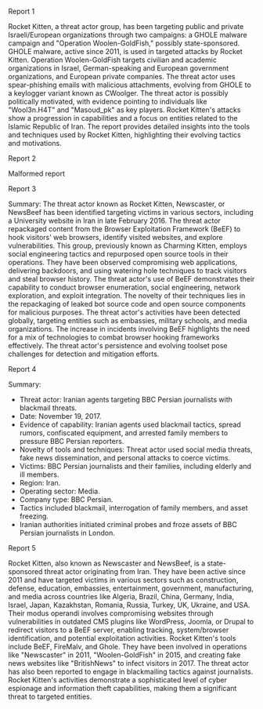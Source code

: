 
Report 1

Rocket Kitten, a threat actor group, has been targeting public and private Israeli/European organizations through two campaigns: a GHOLE malware campaign and "Operation Woolen-GoldFish," possibly state-sponsored. GHOLE malware, active since 2011, is used in targeted attacks by Rocket Kitten. Operation Woolen-GoldFish targets civilian and academic organizations in Israel, German-speaking and European government organizations, and European private companies. The threat actor uses spear-phishing emails with malicious attachments, evolving from GHOLE to a keylogger variant known as CWoolger. The threat actor is possibly politically motivated, with evidence pointing to individuals like "Wool3n.H4T" and "Masoud_pk" as key players. Rocket Kitten's attacks show a progression in capabilities and a focus on entities related to the Islamic Republic of Iran. The report provides detailed insights into the tools and techniques used by Rocket Kitten, highlighting their evolving tactics and motivations.





Report 2

Malformed report





Report 3

Summary:
The threat actor known as Rocket Kitten, Newscaster, or NewsBeef has been identified targeting victims in various sectors, including a University website in Iran in late February 2016. The threat actor repackaged content from the Browser Exploitation Framework (BeEF) to hook visitors' web browsers, identify visited websites, and explore vulnerabilities. This group, previously known as Charming Kitten, employs social engineering tactics and repurposed open source tools in their operations. They have been observed compromising web applications, delivering backdoors, and using watering hole techniques to track visitors and steal browser history. The threat actor's use of BeEF demonstrates their capability to conduct browser enumeration, social engineering, network exploration, and exploit integration. The novelty of their techniques lies in the repackaging of leaked bot source code and open source components for malicious purposes. The threat actor's activities have been detected globally, targeting entities such as embassies, military schools, and media organizations. The increase in incidents involving BeEF highlights the need for a mix of technologies to combat browser hooking frameworks effectively. The threat actor's persistence and evolving toolset pose challenges for detection and mitigation efforts.





Report 4

Summary:
- Threat actor: Iranian agents targeting BBC Persian journalists with blackmail threats.
- Date: November 19, 2017.
- Evidence of capability: Iranian agents used blackmail tactics, spread rumors, confiscated equipment, and arrested family members to pressure BBC Persian reporters.
- Novelty of tools and techniques: Threat actor used social media threats, fake news dissemination, and personal attacks to coerce victims.
- Victims: BBC Persian journalists and their families, including elderly and ill members.
- Region: Iran.
- Operating sector: Media.
- Company type: BBC Persian.
- Tactics included blackmail, interrogation of family members, and asset freezing.
- Iranian authorities initiated criminal probes and froze assets of BBC Persian journalists in London.





Report 5

Rocket Kitten, also known as Newscaster and NewsBeef, is a state-sponsored threat actor originating from Iran. They have been active since 2011 and have targeted victims in various sectors such as construction, defense, education, embassies, entertainment, government, manufacturing, and media across countries like Algeria, Brazil, China, Germany, India, Israel, Japan, Kazakhstan, Romania, Russia, Turkey, UK, Ukraine, and USA. Their modus operandi involves compromising websites through vulnerabilities in outdated CMS plugins like WordPress, Joomla, or Drupal to redirect visitors to a BeEF server, enabling tracking, system/browser identification, and potential exploitation activities. Rocket Kitten's tools include BeEF, FireMalv, and Ghole. They have been involved in operations like "Newscaster" in 2011, "Woolen-GoldFish" in 2015, and creating fake news websites like "BritishNews" to infect visitors in 2017. The threat actor has also been reported to engage in blackmailing tactics against journalists. Rocket Kitten's activities demonstrate a sophisticated level of cyber espionage and information theft capabilities, making them a significant threat to targeted entities.


